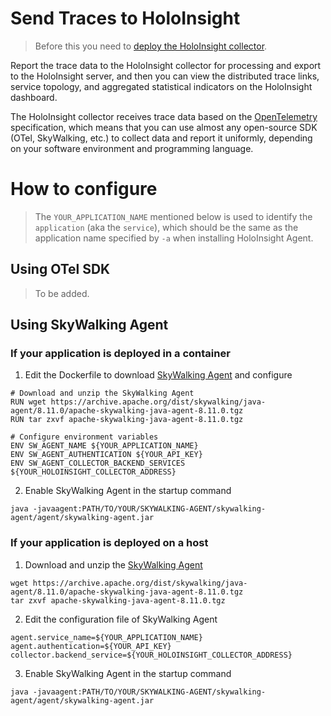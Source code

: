 # Send Traces to HoloInsight
> Before this you need to [deploy the HoloInsight collector](../../operations/deployment/deploy-holoinsight-collector.md).

Report the trace data to the HoloInsight collector for processing and export to the HoloInsight server, and then you can view the distributed trace links, service topology, and aggregated statistical indicators on the HoloInsight dashboard.

The HoloInsight collector receives trace data based on the [OpenTelemetry](https://opentelemetry.io/) specification, which means that you can use almost any open-source SDK (OTel, SkyWalking, etc.) to collect data and report it uniformly, depending on your software environment and programming language.

# How to configure

> The `YOUR_APPLICATION_NAME` mentioned below is used to identify the `application` (aka the `service`), which should be the same as the application name specified by `-a` when installing HoloInsight Agent.

## Using OTel SDK
> To be added.

## Using SkyWalking Agent
### If your application is deployed in a container
1. Edit the Dockerfile to download [SkyWalking Agent](https://skywalking.apache.org/downloads/#Agents) and configure
```
# Download and unzip the SkyWalking Agent
RUN wget https://archive.apache.org/dist/skywalking/java-agent/8.11.0/apache-skywalking-java-agent-8.11.0.tgz
RUN tar zxvf apache-skywalking-java-agent-8.11.0.tgz

# Configure environment variables
ENV SW_AGENT_NAME ${YOUR_APPLICATION_NAME}
ENV SW_AGENT_AUTHENTICATION ${YOUR_API_KEY}
ENV SW_AGENT_COLLECTOR_BACKEND_SERVICES ${YOUR_HOLOINSIGHT_COLLECTOR_ADDRESS}
```

2. Enable SkyWalking Agent in the startup command
```
java -javaagent:PATH/TO/YOUR/SKYWALKING-AGENT/skywalking-agent/agent/skywalking-agent.jar
```

### If your application is deployed on a host
1. Download and unzip the [SkyWalking Agent](https://skywalking.apache.org/downloads/#Agents)
```
wget https://archive.apache.org/dist/skywalking/java-agent/8.11.0/apache-skywalking-java-agent-8.11.0.tgz
tar zxvf apache-skywalking-java-agent-8.11.0.tgz
```

2. Edit the configuration file of SkyWalking Agent
```
agent.service_name=${YOUR_APPLICATION_NAME}
agent.authentication=${YOUR_API_KEY}
collector.backend_service=${YOUR_HOLOINSIGHT_COLLECTOR_ADDRESS}
```

3. Enable SkyWalking Agent in the startup command
```
java -javaagent:PATH/TO/YOUR/SKYWALKING-AGENT/skywalking-agent/agent/skywalking-agent.jar
```
